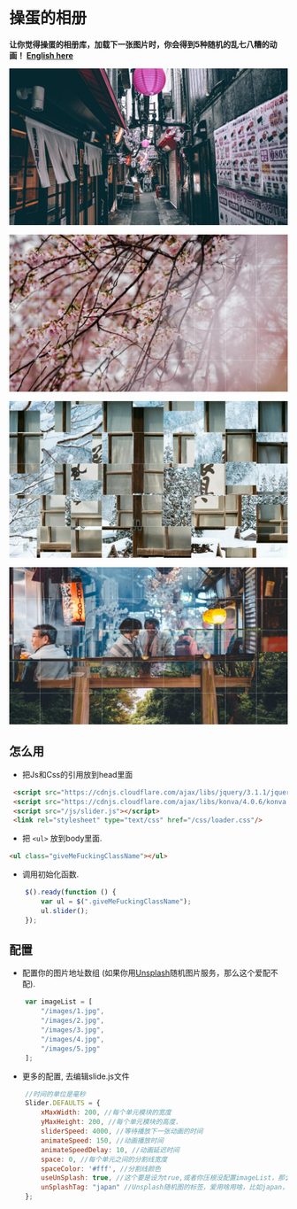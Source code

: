 # 操蛋的相册

**让你觉得操蛋的相册库，加载下一张图片时，你会得到5种随机的乱七八糟的动画！ [English here](README.md)**

[![](example/1.jpg)](example/1.jpg "Example 1")

[![](example/2.jpg)](example/2.jpg "Example 2")

[![](example/3.jpg)](example/3.jpg "Example 3")

[![](example/4.jpg)](example/4.jpg "Example 4")

## 怎么用
- 把Js和Css的引用放到head里面

```html
 <script src="https://cdnjs.cloudflare.com/ajax/libs/jquery/3.1.1/jquery.min.js"></script>
 <script src="https://cdnjs.cloudflare.com/ajax/libs/konva/4.0.6/konva.min.js"></script>
 <script src="/js/slider.js"></script>
 <link rel="stylesheet" type="text/css" href="/css/loader.css"/>
```
- 把 `<ul>` 放到body里面.

```html
<ul class="giveMeFuckingClassName"></ul>
```
- 调用初始化函数.

```javascript
    $().ready(function () {
        var ul = $(".giveMeFuckingClassName");
        ul.slider();
    });
```
## 配置
- 配置你的图片地址数组 (如果你用[Unsplash](https://unsplash.com/)随机图片服务，那么这个爱配不配).

```javascript
    var imageList = [
        "/images/1.jpg",
        "/images/2.jpg",
        "/images/3.jpg",
        "/images/4.jpg",
        "/images/5.jpg"
    ];
```

- 更多的配置, 去编辑slide.js文件

```javascript
    //时间的单位是毫秒
    Slider.DEFAULTS = {
        xMaxWidth: 200, //每个单元模块的宽度
        yMaxHeight: 200, //每个单元模块的高度.
        sliderSpeed: 4000, //等待播放下一张动画的时间
        animateSpeed: 150, //动画播放时间
        animateSpeedDelay: 10, //动画延迟时间
        space: 0, //每个单元之间的分割线宽度
        spaceColor: '#fff', //分割线颜色
        useUnSplash: true, //这个要是设为true,或者你压根没配置imageList，那么就会用到Unsplash的随机图片
        unSplashTag: "japan" //Unsplash随机图的标签，爱用啥用啥，比如japan，但是makelove这样的是没图的，你别想了
    };
```
